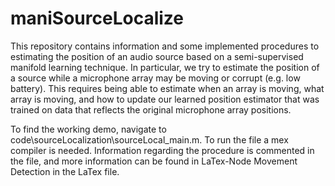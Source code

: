 # maniSourceLocalize

This repository contains information and some implemented procedures to estimating the position of an audio source based on a semi-supervised manifold learning technique. In particular, we try to estimate the position of a source while a microphone array may be moving or corrupt (e.g. low battery). This requires being able to estimate when an array is moving, what array is moving, and how to update our learned position estimator that was trained on data that reflects the original microphone array positions.

To find the working demo, navigate to code\sourceLocalization\sourceLocal_main.m. To run the file a mex compiler is needed. Information regarding the procedure is commented in the file, and more information can be found in LaTex-Node Movement Detection in the LaTex file.
